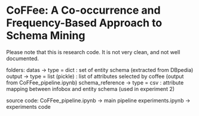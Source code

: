 # CoFFee: A Co-occurrence and Frequency-Based Approach to Schema Mining

Please note that this is research code. It is not very clean, and not well documented.

folders:
datas -> type = dict : set of entity schema (extracted from DBpedia)
output -> type = list (pickle) : list of attributes selected by coffee (output from CoFFee_pipeline.ipynb)
schema_reference -> type = csv : attribute mapping between infobox and entity schema (used in experiment 2)

source code:
CoFFee_pipeline.ipynb -> main pipeline
experiments.ipynb -> experiments code
